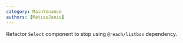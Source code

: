 ```yaml
---
category: Maintenance
authors: [MatissJanis]
---
```


Refactor `Select` component to stop using `@reach/listbox` dependency.
